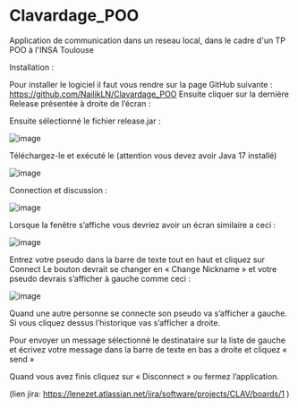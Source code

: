 # Clavardage_POO
Application de communication dans un reseau local,  dans le cadre d'un TP POO à l'INSA Toulouse


Installation : 

Pour installer le logiciel il faut vous rendre sur la page GitHub suivante : https://github.com/NailikLN/Clavardage_POO
Ensuite cliquer sur la dernière Release présentée à droite de l’écran :
 
Ensuite sélectionné le fichier release.jar :

 ![image](https://user-images.githubusercontent.com/61800452/151630962-cc54ccbe-7cf9-4f2e-8f0c-f60bf84a9010.png)

Téléchargez-le et exécuté le (attention vous devez avoir Java 17 installé)

![image](https://user-images.githubusercontent.com/61800452/151630975-6c237044-bb3b-417a-894f-ecbe5548165f.png)

Connection et discussion :

![image](https://user-images.githubusercontent.com/61800452/151630993-2e4b9067-1880-4453-adb7-e50c14a9aa94.png)

Lorsque la fenêtre s’affiche vous devriez avoir un écran similaire a ceci :

![image](https://user-images.githubusercontent.com/61800452/151631008-70720fbe-4611-41cf-ab03-420857edc27e.png)

Entrez votre pseudo dans la barre de texte tout en haut et cliquez sur Connect
Le bouton devrait se changer en « Change Nickname » et votre pseudo devrais s’afficher à gauche comme ceci : 

![image](https://user-images.githubusercontent.com/61800452/151631033-16405918-f044-467f-a8cf-7c59d39c0a54.png)


Quand une autre personne se connecte son pseudo va s’afficher a gauche. Si vous cliquez dessus l’historique vas s’afficher a droite.
 
Pour envoyer un message sélectionné le destinataire sur la liste de gauche et écrivez votre message dans la barre de texte en bas a droite et cliquez « send »

Quand vous avez finis cliquez sur « Disconnect » ou fermez l’application.

(lien jira: https://lenezet.atlassian.net/jira/software/projects/CLAV/boards/1 )
